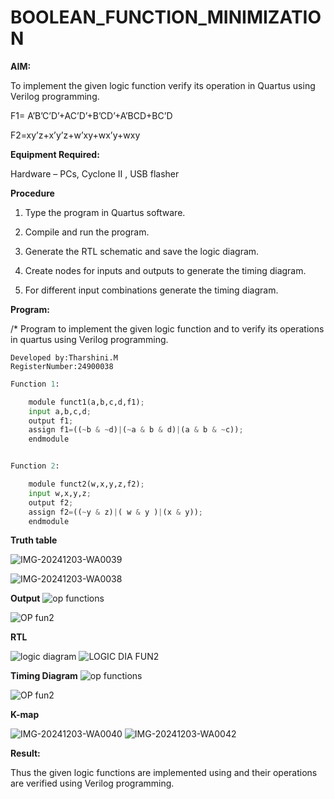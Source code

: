# BOOLEAN_FUNCTION_MINIMIZATION

**AIM:**

To implement the given logic function verify its operation in Quartus using Verilog programming.

F1= A’B’C’D’+AC’D’+B’CD’+A’BCD+BC’D 

F2=xy’z+x’y’z+w’xy+wx’y+wxy

**Equipment Required:**

Hardware – PCs, Cyclone II , USB flasher

**Procedure**

1.	Type the program in Quartus software.

2.	Compile and run the program.

3.	Generate the RTL schematic and save the logic diagram.

4.	Create nodes for inputs and outputs to generate the timing diagram.

5.	For different input combinations generate the timing diagram.


**Program:**

/* Program to implement the given logic function and to verify its operations in quartus using Verilog programming. 
```
Developed by:Tharshini.M
RegisterNumber:24900038
```
```python
Function 1:

    module funct1(a,b,c,d,f1);
    input a,b,c,d;
    output f1;
    assign f1=((~b & ~d)|(~a & b & d)|(a & b & ~c));
    endmodule


Function 2:

    module funct2(w,x,y,z,f2);
    input w,x,y,z;
    output f2;
    assign f2=((~y & z)|( w & y )|(x & y));
    endmodule
```
**Truth table**

![IMG-20241203-WA0039](https://github.com/user-attachments/assets/3166a064-80c9-47d1-8d23-6c6bbb738dee)

![IMG-20241203-WA0038](https://github.com/user-attachments/assets/c27a3fc0-a51e-4bcd-a7fd-eaf05a3a96c1)

**Output**
![op functions](https://github.com/user-attachments/assets/3e9d24ab-ac12-48a3-8c2c-5811715dc07d)

![OP fun2](https://github.com/user-attachments/assets/5abf3f3d-c0f6-4aeb-8faa-33b288dd9080)



**RTL**

![logic diagram](https://github.com/user-attachments/assets/8104046c-7357-4dee-bc6a-f07cccf165e0)
![LOGIC DIA FUN2](https://github.com/user-attachments/assets/5e7a3067-dfaa-4dbc-9668-b4dee94c609f)


**Timing Diagram**
![op functions](https://github.com/user-attachments/assets/f4a38d31-33f8-4587-a889-1a9f17e40601)

![OP fun2](https://github.com/user-attachments/assets/98f03472-02cf-4f1b-b299-5fb44acaa15a)

**K-map**

![IMG-20241203-WA0040](https://github.com/user-attachments/assets/69e0c663-2406-4560-948b-dfd3200b4e01)
![IMG-20241203-WA0042](https://github.com/user-attachments/assets/73050ec6-3d41-4d9d-91c0-94f56ccd3291)

**Result:**

Thus the given logic functions are implemented using and their operations are verified using Verilog programming.

